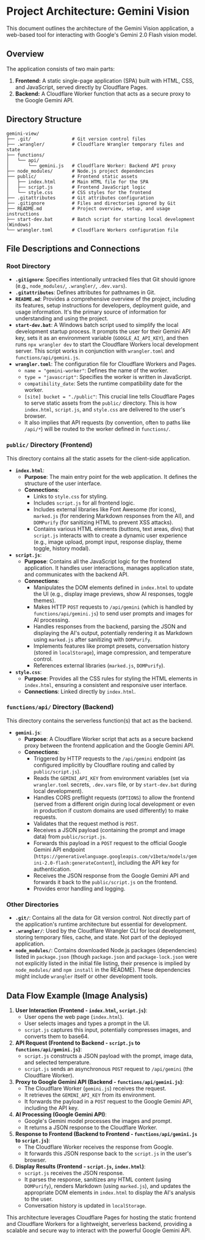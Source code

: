 # Project Architecture: Gemini Vision

This document outlines the architecture of the Gemini Vision application, a web-based tool for interacting with Google's Gemini 2.0 Flash vision model.

## Overview

The application consists of two main parts:

1.  **Frontend:** A static single-page application (SPA) built with HTML, CSS, and JavaScript, served directly by Cloudflare Pages.
2.  **Backend:** A Cloudflare Worker function that acts as a secure proxy to the Google Gemini API.

## Directory Structure

```
gemini-view/
├── .git/               # Git version control files
├── .wrangler/          # Cloudflare Wrangler temporary files and state
├── functions/
│   └── api/
│       └── gemini.js   # Cloudflare Worker: Backend API proxy
├── node_modules/       # Node.js project dependencies
├── public/             # Frontend static assets
│   ├── index.html      # Main HTML file for the SPA
│   ├── script.js       # Frontend JavaScript logic
│   └── style.css       # CSS styles for the frontend
├── .gitattributes      # Git attributes configuration
├── .gitignore          # Files and directories ignored by Git
├── README.md           # Project overview, setup, and usage instructions
├── start-dev.bat       # Batch script for starting local development (Windows)
└── wrangler.toml       # Cloudflare Workers configuration file
```

## File Descriptions and Connections

### Root Directory

*   **`.gitignore`**: Specifies intentionally untracked files that Git should ignore (e.g., `node_modules/`, `.wrangler/`, `.dev.vars`).
*   **`.gitattributes`**: Defines attributes for pathnames in Git.
*   **`README.md`**: Provides a comprehensive overview of the project, including its features, setup instructions for developers, deployment guide, and usage information. It's the primary source of information for understanding and using the project.
*   **`start-dev.bat`**: A Windows batch script used to simplify the local development startup process. It prompts the user for their Gemini API key, sets it as an environment variable (`GOOGLE_AI_API_KEY`), and then runs `npx wrangler dev` to start the Cloudflare Workers local development server. This script works in conjunction with `wrangler.toml` and `functions/api/gemini.js`.
*   **`wrangler.toml`**: The configuration file for Cloudflare Workers and Pages.
    *   `name = "gemini-worker"`: Defines the name of the worker.
    *   `type = "javascript"`: Specifies the worker is written in JavaScript.
    *   `compatibility_date`: Sets the runtime compatibility date for the worker.
    *   `[site] bucket = "./public"`: This crucial line tells Cloudflare Pages to serve static assets from the `public/` directory. This is how `index.html`, `script.js`, and `style.css` are delivered to the user's browser.
    *   It also implies that API requests (by convention, often to paths like `/api/*`) will be routed to the worker defined in `functions/`.

### `public/` Directory (Frontend)

This directory contains all the static assets for the client-side application.

*   **`index.html`**:
    *   **Purpose**: The main entry point for the web application. It defines the structure of the user interface.
    *   **Connections**:
        *   Links to `style.css` for styling.
        *   Includes `script.js` for all frontend logic.
        *   Includes external libraries like Font Awesome (for icons), `marked.js` (for rendering Markdown responses from the AI), and `DOMPurify` (for sanitizing HTML to prevent XSS attacks).
        *   Contains various HTML elements (buttons, text areas, divs) that `script.js` interacts with to create a dynamic user experience (e.g., image upload, prompt input, response display, theme toggle, history modal).
*   **`script.js`**:
    *   **Purpose**: Contains all the JavaScript logic for the frontend application. It handles user interactions, manages application state, and communicates with the backend API.
    *   **Connections**:
        *   Manipulates the DOM elements defined in `index.html` to update the UI (e.g., display image previews, show AI responses, toggle themes).
        *   Makes HTTP `POST` requests to `/api/gemini` (which is handled by `functions/api/gemini.js`) to send user prompts and images for AI processing.
        *   Handles responses from the backend, parsing the JSON and displaying the AI's output, potentially rendering it as Markdown using `marked.js` after sanitizing with `DOMPurify`.
        *   Implements features like prompt presets, conversation history (stored in `localStorage`), image compression, and temperature control.
        *   References external libraries (`marked.js`, `DOMPurify`).
*   **`style.css`**:
    *   **Purpose**: Provides all the CSS rules for styling the HTML elements in `index.html`, ensuring a consistent and responsive user interface.
    *   **Connections**: Linked directly by `index.html`.

### `functions/api/` Directory (Backend)

This directory contains the serverless function(s) that act as the backend.

*   **`gemini.js`**:
    *   **Purpose**: A Cloudflare Worker script that acts as a secure backend proxy between the frontend application and the Google Gemini API.
    *   **Connections**:
        *   Triggered by HTTP requests to the `/api/gemini` endpoint (as configured implicitly by Cloudflare routing and called by `public/script.js`).
        *   Reads the `GEMINI_API_KEY` from environment variables (set via `wrangler.toml` secrets, `.dev.vars` file, or by `start-dev.bat` during local development).
        *   Handles CORS preflight requests (`OPTIONS`) to allow the frontend (served from a different origin during local development or even in production if custom domains are used differently) to make requests.
        *   Validates that the request method is `POST`.
        *   Receives a JSON payload (containing the prompt and image data) from `public/script.js`.
        *   Forwards this payload in a `POST` request to the official Google Gemini API endpoint (`https://generativelanguage.googleapis.com/v1beta/models/gemini-2.0-flash:generateContent`), including the API key for authentication.
        *   Receives the JSON response from the Google Gemini API and forwards it back to the `public/script.js` on the frontend.
        *   Provides error handling and logging.

### Other Directories

*   **`.git/`**: Contains all the data for Git version control. Not directly part of the application's runtime architecture but essential for development.
*   **`.wrangler/`**: Used by the Cloudflare Wrangler CLI for local development, storing temporary files, cache, and state. Not part of the deployed application.
*   **`node_modules/`**: Contains downloaded Node.js packages (dependencies) listed in `package.json` (though `package.json` and `package-lock.json` were not explicitly listed in the initial file listing, their presence is implied by `node_modules/` and `npm install` in the README). These dependencies might include `wrangler` itself or other development tools.

## Data Flow Example (Image Analysis)

1.  **User Interaction (Frontend - `index.html`, `script.js`)**:
    *   User opens the web page (`index.html`).
    *   User selects images and types a prompt in the UI.
    *   `script.js` captures this input, potentially compresses images, and converts them to base64.
2.  **API Request (Frontend to Backend - `script.js` to `functions/api/gemini.js`)**:
    *   `script.js` constructs a JSON payload with the prompt, image data, and selected temperature.
    *   `script.js` sends an asynchronous `POST` request to `/api/gemini` (the Cloudflare Worker).
3.  **Proxy to Google Gemini API (Backend - `functions/api/gemini.js`)**:
    *   The Cloudflare Worker (`gemini.js`) receives the request.
    *   It retrieves the `GEMINI_API_KEY` from its environment.
    *   It forwards the payload in a `POST` request to the Google Gemini API, including the API key.
4.  **AI Processing (Google Gemini API)**:
    *   Google's Gemini model processes the images and prompt.
    *   It returns a JSON response to the Cloudflare Worker.
5.  **Response to Frontend (Backend to Frontend - `functions/api/gemini.js` to `script.js`)**:
    *   The Cloudflare Worker receives the response from Google.
    *   It forwards this JSON response back to the `script.js` in the user's browser.
6.  **Display Results (Frontend - `script.js`, `index.html`)**:
    *   `script.js` receives the JSON response.
    *   It parses the response, sanitizes any HTML content (using `DOMPurify`), renders Markdown (using `marked.js`), and updates the appropriate DOM elements in `index.html` to display the AI's analysis to the user.
    *   Conversation history is updated in `localStorage`.

This architecture leverages Cloudflare Pages for hosting the static frontend and Cloudflare Workers for a lightweight, serverless backend, providing a scalable and secure way to interact with the powerful Google Gemini API. 